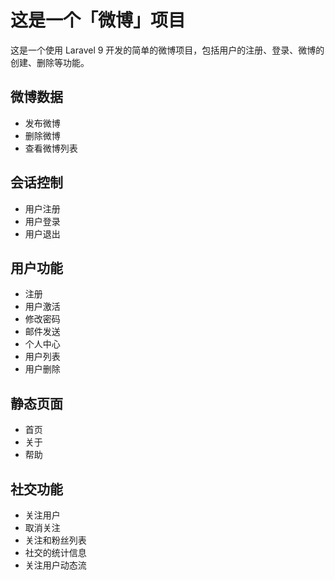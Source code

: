 # 这是一个「微博」项目
这是一个使用 Laravel 9 开发的简单的微博项目，包括用户的注册、登录、微博的创建、删除等功能。

## 微博数据
- 发布微博
- 删除微博
- 查看微博列表

## 会话控制
- 用户注册
- 用户登录
- 用户退出

## 用户功能
- 注册
- 用户激活
- 修改密码
- 邮件发送
- 个人中心
- 用户列表
- 用户删除

## 静态页面
- 首页
- 关于
- 帮助

## 社交功能
- 关注用户
- 取消关注
- 关注和粉丝列表
- 社交的统计信息
- 关注用户动态流
